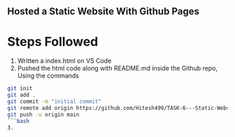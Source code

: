 ## Hosted a Static Website With Github Pages

# Steps Followed

1. Written a index.html on VS Code
2. Pushed the html code along with README.md inside the Github repo, Using the commands
```bash
git init
git add .
git commit -m "initial commit"
git remote add origin https://github.com/Hitesh499/TASK-6---Static-Website-With-Github-Pages.git
git push -u origin main
```bash
3. 
